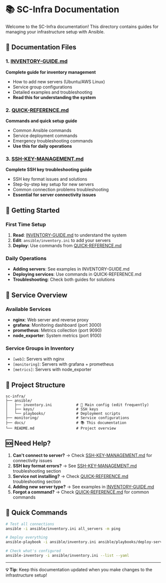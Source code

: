 # 📚 SC-Infra Documentation

Welcome to the SC-Infra documentation! This directory contains guides for managing your infrastructure setup with Ansible.

## 📖 Documentation Files

### 1. [INVENTORY-GUIDE.md](./INVENTORY-GUIDE.md)
**Complete guide for inventory management**
- How to add new servers (Ubuntu/AWS Linux)
- Service group configurations
- Detailed examples and troubleshooting
- **Read this for understanding the system**

### 2. [QUICK-REFERENCE.md](./QUICK-REFERENCE.md)
**Commands and quick setup guide**
- Common Ansible commands
- Service deployment commands
- Emergency troubleshooting commands
- **Use this for daily operations**

### 3. [SSH-KEY-MANAGEMENT.md](./SSH-KEY-MANAGEMENT.md)
**Complete SSH key troubleshooting guide**
- SSH key format issues and solutions
- Step-by-step key setup for new servers
- Common connection problems troubleshooting
- **Essential for server connectivity issues**

## 🚀 Getting Started

### First Time Setup
1. **Read**: [INVENTORY-GUIDE.md](./INVENTORY-GUIDE.md) to understand the system
2. **Edit**: `ansible/inventory.ini` to add your servers
3. **Deploy**: Use commands from [QUICK-REFERENCE.md](./QUICK-REFERENCE.md)

### Daily Operations
- **Adding servers**: See examples in INVENTORY-GUIDE.md
- **Deploying services**: Use commands in QUICK-REFERENCE.md
- **Troubleshooting**: Check both guides for solutions

## 🎯 Service Overview

### Available Services
- **nginx**: Web server and reverse proxy
- **grafana**: Monitoring dashboard (port 3000)
- **prometheus**: Metrics collection (port 9090)
- **node_exporter**: System metrics (port 9100)

### Service Groups in Inventory
- `[web]`: Servers with nginx
- `[monitoring]`: Servers with grafana + prometheus
- `[metrics]`: Servers with node_exporter

## 📁 Project Structure
```
sc-infra/
├── ansible/
│   ├── inventory.ini           # 📝 Main config (edit frequently)
│   ├── keys/                   # SSH keys
│   └── playbooks/              # Deployment scripts
├── monitoring/                 # Service configurations
├── docs/                       # 📚 This documentation
└── README.md                   # Project overview
```

## 🆘 Need Help?

1. **Can't connect to server?** → Check [SSH-KEY-MANAGEMENT.md](./SSH-KEY-MANAGEMENT.md) for connectivity issues
2. **SSH key format errors?** → See [SSH-KEY-MANAGEMENT.md](./SSH-KEY-MANAGEMENT.md) troubleshooting section
3. **Service not installing?** → Check [QUICK-REFERENCE.md](./QUICK-REFERENCE.md) troubleshooting section
4. **Adding new server type?** → See examples in [INVENTORY-GUIDE.md](./INVENTORY-GUIDE.md)
5. **Forgot a command?** → Check [QUICK-REFERENCE.md](./QUICK-REFERENCE.md) for common commands

## 🔄 Quick Commands

```bash
# Test all connections
ansible -i ansible/inventory.ini all_servers -m ping

# Deploy everything
ansible-playbook -i ansible/inventory.ini ansible/playbooks/deploy-services.yml

# Check what's configured
ansible-inventory -i ansible/inventory.ini --list --yaml
```

---

**💡 Tip**: Keep this documentation updated when you make changes to the infrastructure setup!